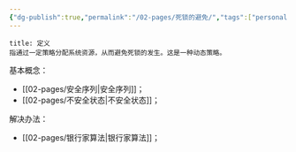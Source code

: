 ```yaml
---
{"dg-publish":true,"permalink":"/02-pages/死锁的避免/","tags":["personal/blog","os/process"]}
---
```


```ad-info
title: 定义
指通过一定策略分配系统资源，从而避免死锁的发生。这是一种动态策略。
```

基本概念：
 - [[02-pages/安全序列\|安全序列]]；
 - [[02-pages/不安全状态\|不安全状态]]；

解决办法：
 - [[02-pages/银行家算法\|银行家算法]]；